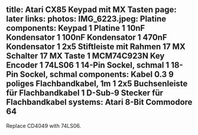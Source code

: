 title: Atari CX85 Keypad mit MX Tasten
page: later
links:
photos:
    IMG_6223.jpeg: Platine
components: Keypad
    1 Platine
    1 10nF Kondensator
    1 100nF Kondensator
    1 470nF Kondensator
    1 2x5 Stiftleiste mit Rahmen
    17 MX Schalter
    17 MX Taste
    1 MCM74C923N Key Encoder
    1 74LS06
    1 14-Pin Sockel, schmal
    1 18-Pin Sockel, schmal
components: Kabel
    0.3 9 poliges Flachbandkabel, 1m
    1 2x5 Buchsenleiste für Flachbandkabel
    1 D-Sub-9 Stecker für Flachbandkabel
systems:
    Atari 8-Bit
    Commodore 64
---
Replace CD4049 with 74LS06.
